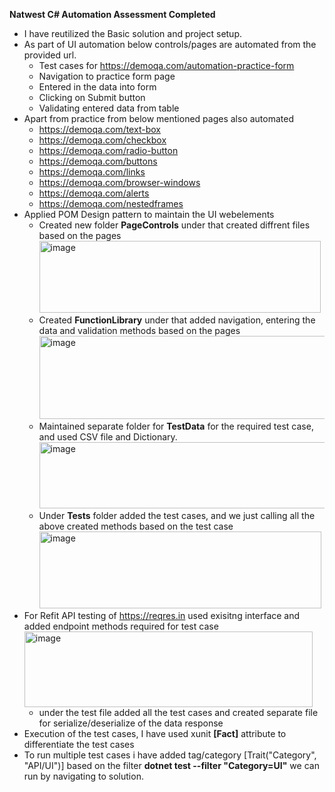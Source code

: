 **Natwest C# Automation Assessment Completed**

* I have reutilized the Basic solution and project setup.
* As part of UI automation below controls/pages are automated from the provided url.
   - Test cases for https://demoqa.com/automation-practice-form
   - Navigation to practice form page
   - Entered in the data into form
   - Clicking on Submit button
   - Validating entered data from table
* Apart from practice from below mentioned pages also automated
  - https://demoqa.com/text-box
  - https://demoqa.com/checkbox
  - https://demoqa.com/radio-button
  - https://demoqa.com/buttons
  - https://demoqa.com/links
  - https://demoqa.com/browser-windows
  - https://demoqa.com/alerts
  - https://demoqa.com/nestedframes
* Applied POM Design pattern to maintain the UI webelements
  - Created new folder **PageControls** under that created diffrent files based on the pages
    <img width="450" height="115" alt="image" src="https://github.com/user-attachments/assets/758aa69f-a671-4925-a2ca-b513012f1e3b" />
  - Created **FunctionLibrary** under that added navigation, entering the data and validation methods based on the pages
    <img width="633" height="133" alt="image" src="https://github.com/user-attachments/assets/5638b356-d129-4c50-a572-b3469baa8f8f" />
  - Maintained separate folder for **TestData** for the required test case, and used CSV file and Dictionary.
    <img width="566" height="106" alt="image" src="https://github.com/user-attachments/assets/7589f046-edd1-4b8f-89b7-d5e8217fe933" />
  - Under **Tests** folder added the test cases, and we just calling all the above created methods based on the test case
    <img width="451" height="123" alt="image" src="https://github.com/user-attachments/assets/f1e5de9a-7c50-46fb-af79-cb6d2f520275" />
* For Refit API testing of https://reqres.in used exisitng interface and added endpoint methods required for test case
  <img width="461" height="121" alt="image" src="https://github.com/user-attachments/assets/0be10a1c-2ec9-4ccc-8b2d-57274b2d8df9" />
  - under the test file added all the test cases and created separate file for serialize/deserialize of the data response
* Execution of the test cases, I have used xunit **[Fact]** attribute to differentiate the test cases
* To run multiple test cases i have added tag/category [Trait("Category", "API/UI")] based on the filter **dotnet test --filter "Category=UI"** we can run by navigating to solution.





